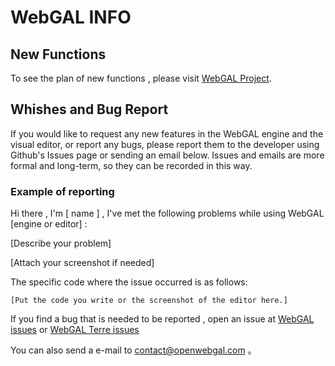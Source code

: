 # WebGAL INFO

## New Functions

To see the plan of new functions , please visit [WebGAL Project](https://github.com/users/MakinoharaShoko/projects/1).

## Whishes and Bug Report

If you would like to request any new features in the WebGAL engine and the visual editor, or report any bugs, please report them to the developer using Github's Issues page or sending an email below. Issues and emails are more formal and long-term, so they can be recorded in this way.

### Example of reporting

Hi there , I'm [ name ] , I've met the following problems while using WebGAL [engine or editor] :

[Describe your problem]

[Attach your screenshot if needed]

The specific code where the issue occurred is as follows:

```
[Put the code you write or the screenshot of the editor here.]
```

If you find a bug that is needed to be reported , open an issue at  [WebGAL issues](https://github.com/MakinoharaShoko/WebGAL/issues) or [WebGAL Terre issues](https://github.com/MakinoharaShoko/WebGAL_Terre/issues) 

You can also send a e-mail to contact@openwebgal.com 。

